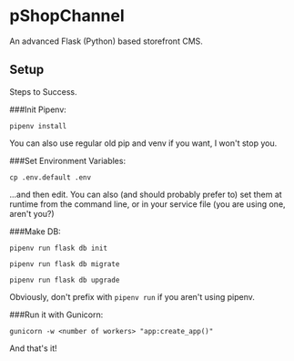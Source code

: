 # pShopChannel
An advanced Flask (Python) based storefront CMS. 

## Setup
Steps to Success.

###Init Pipenv:
```
pipenv install
```
You can also use regular old pip and venv if you want, I won't stop you.

###Set Environment Variables:
```
cp .env.default .env
```
...and then edit. You can also (and should probably prefer to) set them at runtime
from the command line, or in your service file (you are using one, aren't you?) 

###Make DB:
```
pipenv run flask db init

pipenv run flask db migrate

pipenv run flask db upgrade
```
Obviously, don't prefix with `pipenv run` if you aren't using pipenv.

###Run it with Gunicorn:
```
gunicorn -w <number of workers> "app:create_app()"
```
And that's it!
